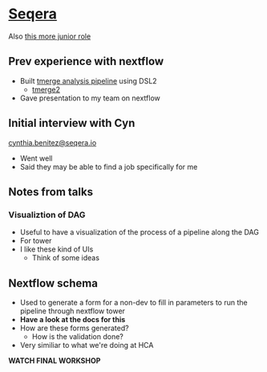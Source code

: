 # [Seqera](https://www.seqera.io/careers/senior-software-engineer/)

Also [this more junior role](https://www.seqera.io/careers/backend-software-engineer)

## Prev experience with nextflow
- Built [tmerge analysis pipeline](https://github.com/jacobwindsor/tmerge-analysis-pipeline) using DSL2
	- [tmerge2](https://github.com/jacobwindsor/tmerge)
- Gave presentation to my team on nextflow

## Initial interview with Cyn
[cynthia.benitez@seqera.io](cynthia.benitez@seqera.io)

- Went well
- Said they may be able to find a job specifically for me

## Notes from talks
### Visualiztion of DAG 
- Useful to have a visualization of the process of a pipeline along the DAG
- For tower
- I like these kind of UIs
	- Think of some ideas

## Nextflow schema
- Used to generate a form for a non-dev to fill in parameters to run the pipeline through nextflow tower
- **Have a look at the docs for this**
- How are these forms generated?
	- How is the validation done?
- Very similiar to what we're doing at HCA


**WATCH FINAL WORKSHOP**
